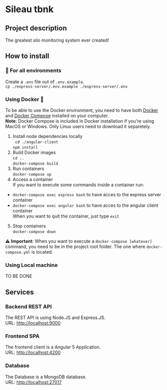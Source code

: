 # Sileau tbnk
## Project description
The greatest silo monitoring system ever created!
## How to install
### :pushpin: For all environments
Create a `.env` file out of `.env.example`.  
`cp ./express-server/.env.example ./express-server/.env`
### Using Docker :whale2:
To be able to use the Docker environment, you need to have both [Docker](https://www.docker.com/community-edition) and [Docker Compose](https://docs.docker.com/compose/install/#install-compose) installed on your computer.  
__Note__: Docker Compose is included in Docker installation if you're using MacOS or Windows. Only Linux users need to download it separetely.  
1. Install node dependencies locally  
` cd ./angular-client`  
`npm install`  
2. Build Docker images  
`cd ..`  
`docker-compose build`
3. Run containers  
`docker-compose up`
4. Access a container  
If you want to execute some commands inside a container run:  
 * `docker-compose exec express bash` to have acces to the express server container
 * `docker-compose exec angular bash` to have acces to the angular client container  
  When you want to quit the container, just type `exit`
5. Stop containers  
`docker-compose down`

:warning: **Important**: When you want to execute a `docker-compose [whatever]` command, you need to be in the project root folder. The one where 
`docker-compose.yml` is located.

### Using Local machine  
TO BE DONE  
## Services
### Backend REST API
The REST API is using Node.JS and Express.JS.  
URL: [http://localhost:9000](http://localhost:9000)
### Frontend SPA
The frontend client is a Angular 5 Application.  
URL: [http://localhost:4200](http://localhost:4200)
### Database 
The Database is a MongoDB database.  
URL: [http://localhost:27017](http://localhost:27017)
